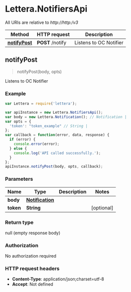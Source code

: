 # Lettera.NotifiersApi

All URIs are relative to *http://http:/v3*

Method | HTTP request | Description
------------- | ------------- | -------------
[**notifyPost**](NotifiersApi.md#notifyPost) | **POST** /notify | Listens to OC Notifier



## notifyPost

> notifyPost(body, opts)

Listens to OC Notifier

### Example

```javascript
var Lettera = require('lettera');

var apiInstance = new Lettera.NotifiersApi();
var body = new Lettera.Notification(); // Notification | 
var opts = {
  'token': "token_example" // String | 
};
var callback = function(error, data, response) {
  if (error) {
    console.error(error);
  } else {
    console.log('API called successfully.');
  }
};
apiInstance.notifyPost(body, opts, callback);
```

### Parameters



Name | Type | Description  | Notes
------------- | ------------- | ------------- | -------------
 **body** | [**Notification**](Notification.md)|  | 
 **token** | **String**|  | [optional] 

### Return type

null (empty response body)

### Authorization

No authorization required

### HTTP request headers

- **Content-Type**: application/json;charset=utf-8
- **Accept**: Not defined

